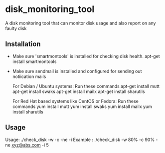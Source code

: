 # disk_monitoring_tool

A disk monitoring tool that can monitor disk usage and also report on any faulty disk

## Installation
- Make sure 'smartmontools' is installed for checking disk health.
apt-get install smartmontools

- Make sure sendmail is installed and configured for sending out notiication mails

	For Debian / Ubuntu systems: Run these commands
	apt-get install mutt
	apt-get install swaks
	apt-get install mailx
	apt-get install sharutils
        
	For Red Hat based systems like CentOS or Fedora: Run these commands
	yum install mutt
	yum install swaks
	yum install mailx
	yum install sharutils

## Usage

Usage: ./check_disk -w -c -ne -i
Example : ./check_disk -w 80% -c 90% -ne xyz@abs.com -i 5
